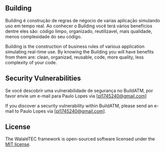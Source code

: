 ## Building

Building é construção de regras de négocio de varias aplicação simulando uso em tempo real.
Ao conhecer o Building você terá vários benefícios dentre eles são: código limpo, organizado, reutilizavel, mais qualidade, menos complexidade do seu código.

Building is the construction of business rules of various application simulating real-time use.
By knowing the Building you will have benefits from them are: clean, organizad, reusable, code, more quality, less complexity of your code.

## Security Vulnerabilities

Se você descobrir uma vulnerabilidade de segurança no BuildATM, por favor envie um e-mail para Paulo Lopes via [pl1745240@gmail.com]

If you discover a security vulnerability within BuildATM, please send an e-mail to Paulo Lopes via [pl1745240@gmail.com].

## License

The WalaléTEC framework is open-sourced software licensed under the [MIT license](https://opensource.org/licenses/MIT).
